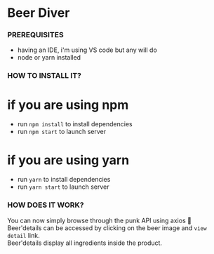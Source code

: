 # Beer Diver

### PREREQUISITES

* having an IDE, i'm using VS code but any will do
* node or yarn installed

### HOW TO INSTALL IT?

if you are using npm
====================
* run `npm install` to install dependencies
* run `npm start` to launch server

if you are using yarn
=====================
* run `yarn` to install dependencies
* run `yarn start` to launch server

### HOW DOES IT WORK?

You can now simply browse through the punk API using axios :beer:  
Beer'details can be accessed by clicking on the beer image and `view detail` link.  
Beer'details display all ingredients inside the product.  

